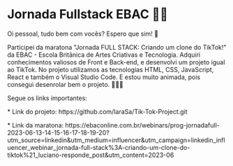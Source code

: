 <h1> Jornada Fullstack EBAC 👩‍💻</h1>

<p>Oi pessoal, tudo bem com vocês? Espero que sim! 🤗 </p>
<p></p>Participei da maratona "Jornada FULL STACK: Criando um clone do TikTok!" da EBAC - Escola Britânica de Artes Criativas e Tecnologia. Adquiri conhecimentos valiosos de Front e Back-end, e desenvolvi um projeto igual ao TikTok. No projeto utilizamos as tecnologias HTML, CSS, JavaScript, React e também o Visual Studio Code. E estou muito animada, pois consegui desenrolar bem o projeto. 🥰👩‍💻</p>
<p>Segue os links importantes:</p>
<p> * Link do projeto: https://github.com/IaraSa/Tik-Tok-Project.git</p>
<p> * Link da maratona: https://ebaconline.com.br/webinars/prog-jornadafull-2023-06-13-14-15-16-17-18-19-20?utm_source=linkedin&utm_medium=influencer&utm_campaign=linkedin_influencer_webinar_jornada-full-stack%3A-criando-um-clone-do-tiktok%21_luciano-responde_post&utm_content=2023-06</p>
